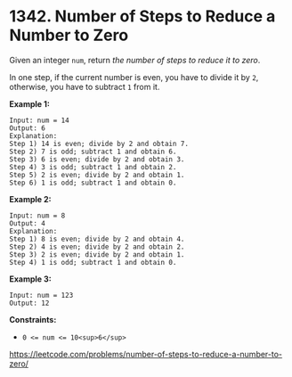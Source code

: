 # 1342\. Number of Steps to Reduce a Number to Zero

Given an integer `num`, return _the number of steps to reduce it to zero_.

In one step, if the current number is even, you have to divide it by `2`, otherwise, you have to subtract `1` from it.


**Example 1:**

```
Input: num = 14
Output: 6
Explanation: 
Step 1) 14 is even; divide by 2 and obtain 7. 
Step 2) 7 is odd; subtract 1 and obtain 6.
Step 3) 6 is even; divide by 2 and obtain 3. 
Step 4) 3 is odd; subtract 1 and obtain 2. 
Step 5) 2 is even; divide by 2 and obtain 1. 
Step 6) 1 is odd; subtract 1 and obtain 0.

```

**Example 2:**

```
Input: num = 8
Output: 4
Explanation: 
Step 1) 8 is even; divide by 2 and obtain 4. 
Step 2) 4 is even; divide by 2 and obtain 2. 
Step 3) 2 is even; divide by 2 and obtain 1. 
Step 4) 1 is odd; subtract 1 and obtain 0.

```

**Example 3:**

```
Input: num = 123
Output: 12
```

**Constraints:**

-   `0 <= num <= 10<sup>6</sup>`

https://leetcode.com/problems/number-of-steps-to-reduce-a-number-to-zero/